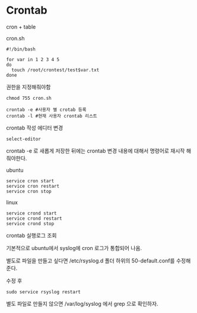 # Crontab

cron + table



cron.sh

```
#!/bin/bash

for var in 1 2 3 4 5
do
  touch /root/crontest/test$var.txt
done
```



권한을 지정해줘야함

```
chmod 755 cron.sh
```



```
crontab -e #사용자 별 crotab 등록
crontab -l #현재 사용자 crontab 리스트
```



crontab 작성 에디터 변경

```
select-editor
```



crontab -e 로 새롭게 저장한 뒤에는 crontab 변경 내용에 대해서 명령어로 재시작 해줘야한다.

ubuntu

```
service cron start
service cron restart
service cron stop
```

linux

```
service crond start
service crond restart
service crond stop
```



crontab 실행로그 조회

기본적으로 ubuntu에서 syslog에 cron 로그가 통합되어 나옴.

별도로 파일을 만들고 싶다면 /etc/rsyslog.d 폴더 하위의 50-default.conf를 수정해준다.

수정 후

```
sudo service rsyslog restart
```



별도 파일로 만들지 않으면 /var/log/syslog 에서 grep 으로 확인하자.

